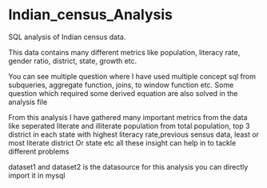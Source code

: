 # Indian_census_Analysis

SQL analysis of Indian census data.

This data contains many different metrics like population, literacy rate, gender ratio, district, state, growth etc. 

You can see multiple question where I have used  multiple concept sql from subqueries, aggregate function, joins, to window function etc. Some question which required some derived equation are also solved in the analysis file

From this analysis I have gathered many important metrics from the data like seperated literate and illiterate population from total population, top 3 district in each state with highest literacy rate,previous sensus data, least or most literate district Or state etc all these insight can help in to tackle different problems


dataset1 and dataset2 is the datasource for this analysis you can directly import it in mysql
